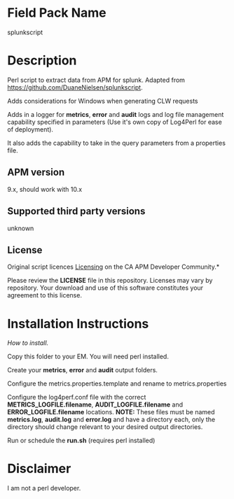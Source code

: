 # Field Pack Name
splunkscript

# Description
Perl script to extract data from APM for splunk. Adapted from https://github.com/DuaneNielsen/splunkscript. 

Adds considerations for Windows when generating CLW requests 

Adds in a logger for **metrics**, **error** and **audit** logs and log file management capability specified in parameters (Use it's own copy of Log4Perl for ease of deployment). 

It also adds the capability to take in the query parameters from a properties file. 

## APM version
9.x, should work with 10.x

## Supported third party versions
unknown

## License
Original script licences
[Licensing](https://communities.ca.com/docs/DOC-231150910#license) on the CA APM Developer Community.*

Please review the 
**LICENSE**
file in this repository.  Licenses may vary by repository.  Your download and use of this software constitutes your agreement to this license.

# Installation Instructions
*How to install.*

Copy this folder to your EM.  You will need perl installed.

Create your **metrics**, **error** and **audit** output folders.

Configure the metrics.properties.template and rename to metrics.properties

Configure the log4perf.conf file with the correct **METRICS_LOGFILE.filename**, **AUDIT_LOGFILE.filename** and **ERROR_LOGFILE.filename** locations. 
**NOTE:** These files must be named **metrics.log**, **audit.log** and **error.log** and have a directory each, only the directory should change relevant to your desired output directories.

Run or schedule the **run.sh** (requires perl installed) 

# Disclaimer 
I am not a perl developer.


